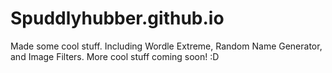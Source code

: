 # Spuddlyhubber.github.io
Made some cool stuff.
Including Wordle Extreme, Random Name Generator, and Image Filters.
More cool stuff coming soon! :D
